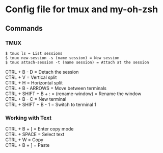 # Config file for tmux and my-oh-zsh

## Commands
### TMUX
```
$ tmux ls = List sessions  
$ tmux new-session -s (name session) = New session  
$ tmux attach-session -t (name session) = Attach at the session  
```

CTRL + B - D = Detach the session  
CTRL + V = Vertical split  
CTRL + H = Horizontal split  
CTRL + B - ARROWS = Move between terminals  
CTRL + SHIFT + B + : = (rename-window) = Rename the window    
CTRL + B - C = New terminal  
CTRL + SHIFT + B - 1 = Switch to terminal 1  

### Working with Text
CTRL + B + [ = Enter copy mode    
CTRL + SPACE = Select text  
CTRL + W = Copy  
CTRL + B + ] = Paste  